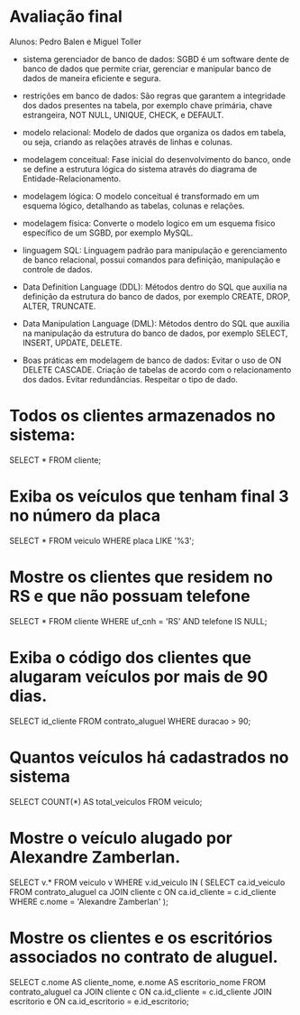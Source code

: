 # Avaliação final
Alunos: Pedro Balen e Miguel Toller 

- sistema gerenciador de banco de dados: 
	SGBD é um software dente de banco de dados que permite criar, gerenciar e manipular banco de dados
	de maneira eficiente e segura.

- restrições em banco de dados: 
	São regras que garantem a integridade dos dados presentes na tabela, por exemplo 
	chave primária, chave estrangeira, NOT NULL, UNIQUE, CHECK, e DEFAULT.

- modelo relacional: 
	Modelo de dados que organiza os dados em tabela, ou seja, criando as relações através de linhas e colunas.

- modelagem conceitual: 
	Fase inicial do desenvolvimento do banco, onde se define a estrutura lógica do sistema através do
	diagrama de Entidade-Relacionamento.
	
- modelagem lógica: 
	O modelo conceitual é transformado em um esquema lógico, detalhando as tabelas, colunas e relações.
	
- modelagem física: 
	Converte o modelo logico em um esquema fisico específico de um SGBD, por exemplo MySQL.
	
- linguagem SQL: 
	Linguagem padrão para manipulação e gerenciamento de banco relacional, possui comandos para
	definição, manipulação e controle de dados.
	
- Data Definition Language (DDL): 
	Métodos dentro do SQL que auxilia na definição da estrutura do banco de dados, por exemplo CREATE,
	DROP, ALTER, TRUNCATE.
	
- Data Manipulation Language (DML): 
	Métodos dentro do SQL que auxilia na manipulação da estrutura do banco de dados, por exemplo SELECT,
	INSERT, UPDATE, DELETE.

- Boas práticas em modelagem de banco de dados: 
	Evitar o uso de ON DELETE CASCADE.
	Criação de tabelas de acordo com o relacionamento dos dados.
	Evitar redundâncias.
	Respeitar o tipo de dado.
	

# Todos os clientes armazenados no sistema:
SELECT * FROM cliente;


# Exiba os veículos que tenham final 3 no número da placa
SELECT * FROM veiculo WHERE placa LIKE '%3';


# Mostre os clientes que residem no RS e que não possuam telefone
SELECT * FROM cliente WHERE uf_cnh = 'RS' AND telefone IS NULL;


# Exiba o código dos clientes que alugaram veículos por mais de 90 dias.
SELECT id_cliente FROM contrato_aluguel WHERE duracao > 90;


# Quantos veículos há cadastrados no sistema
SELECT COUNT(*) AS total_veiculos FROM veiculo;


# Mostre o veículo alugado por Alexandre Zamberlan.
SELECT v.*
FROM veiculo v
WHERE v.id_veiculo IN (
    SELECT ca.id_veiculo
    FROM contrato_aluguel ca
    JOIN cliente c ON ca.id_cliente = c.id_cliente
    WHERE c.nome = 'Alexandre Zamberlan'
);


# Mostre os clientes e os escritórios associados no contrato de aluguel.
SELECT c.nome AS cliente_nome, e.nome AS escritorio_nome
FROM contrato_aluguel ca
JOIN cliente c ON ca.id_cliente = c.id_cliente
JOIN escritorio e ON ca.id_escritorio = e.id_escritorio;

